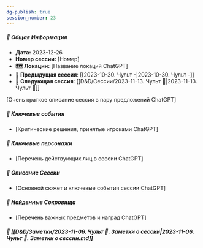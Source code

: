 ```yaml
---
dg-publish: true
session_number: 23
---
```


##### 📅 Общая Информация

- **Дата:** 2023-12-26
- **Номер cессии:** [Номер]
- **🗺️ Локации:** [Название локаций ChatGPT]
- **🔗 Предыдущая сессия**: [[2023-10-30. Чульт -\|2023-10-30. Чульт -]]
- **🔗 Следующая сессия**: [[D&D/Сессии/2023-11-13. Чульт 🛑\|2023-11-13. Чульт 🛑]]

[Очень краткое описание сессия в пару предложений ChatGPT]
##### 🔑 **Ключевые события** 
- [Критические решения, принятые игроками ChatGPT]
##### 🧍 **Ключевые персонажи** 
- [Перечень действующих лиц в сессии ChatGPT]
##### 📖 **Описание Сессии** 
- [Основной сюжет и ключевые события сессии ChatGPT]
##### 💎 **Найденные Сокровища** 
- [Перечень важных предметов и наград ChatGPT]
##### 📝 **[[D&D/Заметки/2023-11-06. Чульт 🛑. Заметки о сессии\|2023-11-06. Чульт 🛑. Заметки о сессии.md]]**